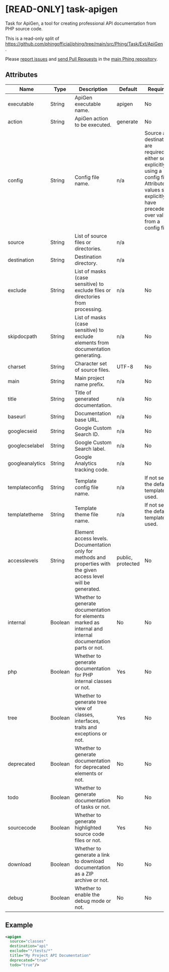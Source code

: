 # [READ-ONLY] task-apigen

Task for ApiGen, a tool for creating professional API documentation from PHP source code.

This is a read-only split of https://github.com/phingofficial/phing/tree/main/src/Phing/Task/Ext/ApiGen.

Please [report issues](https://github.com/phingofficial/phing/issues) and
[send Pull Requests](https://github.com/phingofficial/phing/pulls)
in the [main Phing repository](https://github.com/phingofficial/phing).

## Attributes

| Name | Type | Description | Default | Required |
|---|---|---|---|---|
| executable | String  | ApiGen executable name.  | apigen  | No  |
| action | String | ApiGen action to be executed. | generate | No |
| config | String | Config file name. | n/a | Source and destination are required - either set explicitly or using a config file. Attribute values set explicitly have precedence over values from a config file. |
| source | String | List of source files or directories. | n/a |
| destination | String | Destination directory. | n/a |
| exclude | String | List of masks (case sensitive) to exclude files or directories from processing. | n/a | No |
| skipdocpath | String | List of masks (case sensitive) to exclude elements from documentation generating. | n/a | No |
| charset | String | Character set of source files. | UTF-8 | No |
| main | String | Main project name prefix. | n/a | No |
| title | String | Title of generated documentation. | n/a | No |
| baseurl | String | Documentation base URL. | n/a | No |
| googlecseid | String | Google Custom Search ID. | n/a | No |
| googlecselabel | String | Google Custom Search label. | n/a | No |
| googleanalytics | String | Google Analytics tracking code. | n/a | No |
| templateconfig | String | Template config file name. | n/a | If not set the default template is used. |
| templatetheme | String | Template theme file name. | n/a | If not set the default template is used. |
| accesslevels | String | Element access levels. Documentation only for methods and properties with the given access level will be generated. | public, protected | No |
| internal | Boolean | Whether to generate documentation for elements marked as internal and internal documentation parts or not. | No | No |
| php | Boolean | Whether to generate documentation for PHP internal classes or not. | Yes | No |
| tree | Boolean | Whether to generate tree view of classes, interfaces, traits and exceptions or not. | Yes | No |
| deprecated | Boolean | Whether to generate documentation for deprecated elements or not. | No | No |
| todo | Boolean | Whether to generate documentation of tasks or not. | No | No |
| sourcecode | Boolean | Whether to generate highlighted source code files or not. | Yes | No |
| download | Boolean | Whether to generate a link to download documentation as a ZIP archive or not. | No | No |
| debug | Boolean | Whether to enable the debug mode or not. | No | No

## Example
```xml
<apigen
  source="classes"
  destination="api"
  exclude="*/tests/*"
  title="My Project API Documentation"
  deprecated="true"
  todo="true"/>
```
